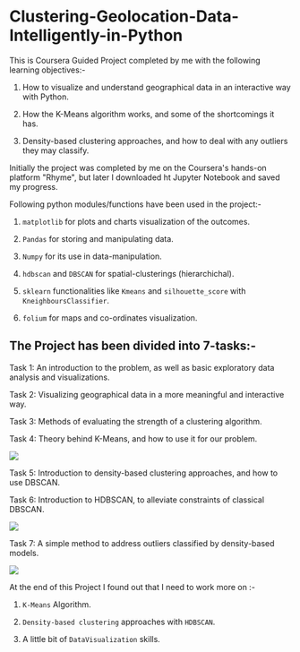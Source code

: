 # Clustering-Geolocation-Data-Intelligently-in-Python


This is Coursera Guided Project completed by me with the following learning objectives:-

1. How to visualize and understand geographical data in an interactive way with Python.

2. How the K-Means algorithm works, and some of the shortcomings it has.

3. Density-based clustering approaches, and how to deal with any outliers they may classify.

Initially the project was completed by me on the Coursera's hands-on platform "Rhyme", but later I downloaded ht Jupyter Notebook and saved my progress.

Following python modules/functions have been used in the project:-

1. `matplotlib` for plots and charts visualization of the outcomes.

2. `Pandas` for storing and manipulating data.

3. `Numpy` for its use in data-manipulation.

4. `hdbscan` and `DBSCAN` for spatial-clusterings (hierarchichal).

5. `sklearn` functionalities like `Kmeans` and `silhouette_score` with `KneighboursClassifier`.

6. `folium` for maps and co-ordinates visualization.


## The Project has been divided into 7-tasks:-

Task 1: An introduction to the problem, as well as basic exploratory data analysis and visualizations.

Task 2: Visualizing geographical data in a more meaningful and interactive way.

Task 3: Methods of evaluating the strength of a clustering algorithm.

Task 4: Theory behind K-Means, and how to use it for our problem.


<img src="pictures/kmeans.png">


Task 5: Introduction to density-based clustering approaches, and how to use DBSCAN.

Task 6: Introduction to HDBSCAN, to alleviate constraints of classical DBSCAN.

<img src="pictures/hybrid.png">

Task 7: A simple method to address outliers classified by density-based models.


<img src="pictures/projectoutcome.png">

At the end of this Project I found out that I need to work more on :-

1. `K-Means` Algorithm.

2. `Density-based clustering` approaches with `HDBSCAN`.

3. A little bit of `DataVisualization` skills.

